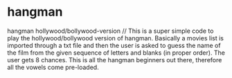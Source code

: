 # hangman
hangman hollywood/bollywood-version
//
This is a super simple code to play the hollywood/bollywood version of hangman. Basically a movies list is imported through a txt file and then the user is asked to guess the name of the film from the given sequence of letters and blanks (in proper order). The user gets 8 chances. This is all the hangman beginners out there, therefore all the vowels come pre-loaded.
